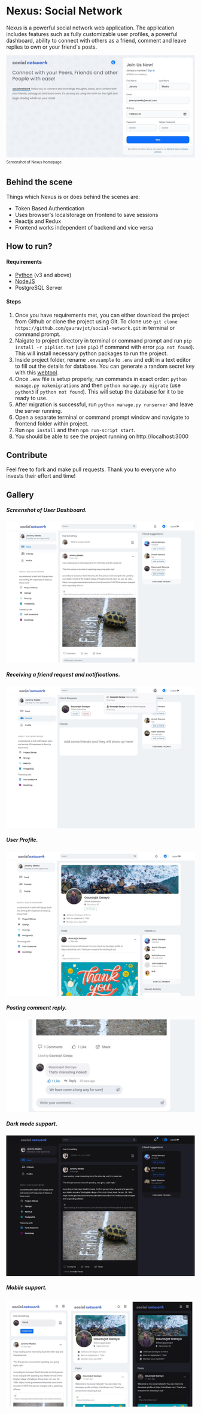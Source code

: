 # Nexus: Social Network
Nexus is a powerful social network web application. The application includes features such as fully customizable user profiles, a powerful dashboard, ability to connect with others as a friend, comment and leave replies to own or your friend's posts.

![Nexus homepage](screenshots/12a.jpg)
<sub><sup>Screenshot of Nexus homepage.</sup></sub>

## Behind the scene

Things which Nexus is or does behind the scenes are:
- Token Based Authentication
- Uses browser's localstorage on frontend to save sessions
- Reactjs and Redux
- Frontend works independent of backend and vice versa


## How to run?

#### Requirements
- [Python](https://www.python.org/downloads/) (v3 and above)
- [NodeJS](https://nodejs.org/en/)
- PostgreSQL Server

#### Steps
1. Once you have requirements met, you can either download the project from Github or clone the project using Git. To clone use `git clone https://github.com/gauravjot/social-network.git` in terminal or command prompt.
2. Naigate to project directory in terminal or command prompt and run `pip install -r piplist.txt` (use `pip3` if command with error `pip not found`). This will install necessary python packages to run the project.
3. Inside project folder, rename `.envsample` to `.env` and edit in a text editor to fill out the details for database. You can generate a random secret key with this [webtool](https://miniwebtool.com/django-secret-key-generator/).
4. Once `.env` file is setup properly, run commands in exact order: `python manage.py makemigrations` and then `python manage.py migrate` (use `python3` if `python not found`). This will setup the database for it to be ready to use.
5. After migration is successful, run `python manage.py runserver` and leave the server running.
6. Open a separate terminal or command prompt window and navigate to frontend folder within project.
7. Run `npm install` and then `npm run-script start`. 
8. You should be able to see the project running on http://localhost:3000

## Contribute
Feel free to fork and make pull requests. Thank you to everyone who invests their effort and time!

## Gallery

##### Screenshot of User Dashboard.
![User Dashboard](screenshots/14.JPG)

##### Receiving a friend request and notifications.
![Receiving a friend request and notifications](screenshots/16.JPG)

##### User Profile.
![User Profile](screenshots/17.JPG)

##### Posting comment reply.
![Posting comment reply](screenshots/18.JPG)

##### Dark mode support.
![Dark mode](screenshots/21.JPG)

##### Mobile support.
![Mobile support](screenshots/mobile.jpg)
